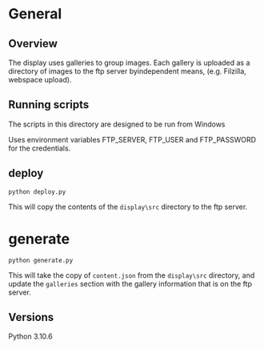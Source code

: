 # General 

## Overview

The display uses galleries to group images.  Each gallery is uploaded as a directory of images to the ftp server byindependent means, (e.g. Filzilla, webspace upload).
## Running scripts

The scripts in this directory are designed to be run from Windows

Uses environment variables FTP_SERVER, FTP_USER and FTP_PASSWORD for the credentials.

## deploy 
`python deploy.py`

This will copy the contents of the `display\src` directory to the ftp server.

# generate
`python generate.py`

This will take the copy of `content.json` from the `display\src` directory, and update the `galleries` section with the gallery information that is on the ftp server.

## Versions
Python 3.10.6

